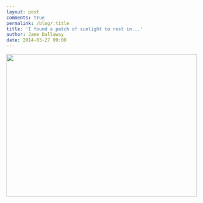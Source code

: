 ```yaml
---
layout: post
comments: true
permalink: /blog/:title
title: 'I found a patch of sunlight to rest in...'
author: Jane Dallaway
date: 2014-03-27 09:00
---
```


<div><a href="//static.skitters.dallaway.com/tp_IMG_20140327_085926.JPG"><img src="//static.skitters.dallaway.com/tp_thumb_IMG_20140327_085926.JPG" width="500" height="375"/></a></div>


  
      
